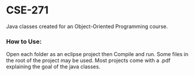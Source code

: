 # CSE-271
Java classes created for an Object-Oriented Programming course.
### How to Use:
Open each folder as an eclipse project then Compile and run. Some files in the root of the project may be used. Most projects come with a .pdf explaining the goal of the java classes.
